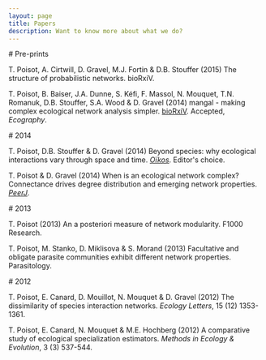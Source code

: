 ```yaml
---
layout: page
title: Papers
description: Want to know more about what we do?
---
```


<div class="pure-u-1 copy" markdown="1">
# Pre-prints

T. Poisot, A. Cirtwill, D. Gravel, M.J. Fortin & D.B. Stouffer (2015) The
structure of probabilistic networks. bioRxiV.

T. Poisot, B. Baiser, J.A. Dunne, S. Kéfi, F. Massol, N. Mouquet, T.N. Romanuk,
D.B. Stouffer, S.A. Wood & D. Gravel (2014) mangal - making complex ecological
network analysis simpler. [bioRxiV][mgpr]. Accepted, *Ecography*.

[mgpr]: http://biorxiv.org/content/early/2015/02/24/002634

</div>

<div class="pure-u-1 copy" markdown="1">
# 2014

T. Poisot, D.B. Stouffer & D. Gravel (2014) Beyond species: why ecological
interactions vary through space and time. [*Oïkos*][beyondspecies]. Editor's
choice.

[beyondspecies]: http://onlinelibrary.wiley.com/doi/10.1111/oik.01719/abstract

T. Poisot & D. Gravel (2014) When is an ecological network complex? Connectance
drives degree distribution and emerging network properties. [*PeerJ*][econetcomp].

[econetcomp]: https://peerj.com/articles/251/

</div>

<div class="pure-u-1 copy" markdown="1">
# 2013

T. Poisot (2013) An a posteriori measure of network modularity. F1000 Research.

T. Poisot, M. Stanko, D. Miklisova & S. Morand (2013) Facultative and obligate
parasite communities exhibit different network properties. Parasitology.

</div>

<div class="pure-u-1 copy" markdown="1">
# 2012

T. Poisot, E. Canard, D. Mouillot, N. Mouquet & D. Gravel (2012) The
dissimilarity of species interaction networks. *Ecology Letters*, 15 (12)
1353-1361.

T. Poisot, E. Canard, N. Mouquet & M.E. Hochberg (2012) A comparative study of
ecological specialization estimators. *Methods in Ecology & Evolution*, 3 (3)
537-544.

</div>
